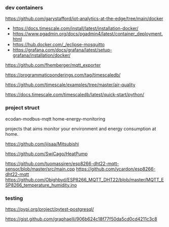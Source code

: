 

### dev containers
https://github.com/garystafford/iot-analytics-at-the-edge/tree/main/docker
 * https://docs.timescale.com/install/latest/installation-docker/
 * https://www.pgadmin.org/docs/pgadmin4/latest/container_deployment.html
 * https://hub.docker.com/_/eclipse-mosquitto
 * https://grafana.com/docs/grafana/latest/setup-grafana/installation/docker/


https://github.com/fhemberger/mqtt_exporter

https://programmaticponderings.com/tag/timescaledb/

https://github.com/timescale/examples/tree/master/air-quality

https://docs.timescale.com/timescaledb/latest/quick-start/python/

### project struct
ecodan-modbus-mqtt
home-energy-monitoring

projects that aims monitor your environment and energy consumption at home.

https://github.com/jiisaa/Mitsubishi

https://github.com/SwiCago/HeatPump

https://github.com/tuomassiren/esp8266-dht22-mqtt-sensor/blob/master/src/main.cpp
https://github.com/ycardon/esp8266-dht22-mqtt
https://github.com/Obighbyd/ESP8266_MQTT_DHT22/blob/master/MQTT_ESP8266_temperature_humidity.ino

### testing

https://pypi.org/project/pytest-postgresql/

https://gist.github.com/graphaelli/906b624c18f77f50da5cd0cd4211c3c8

